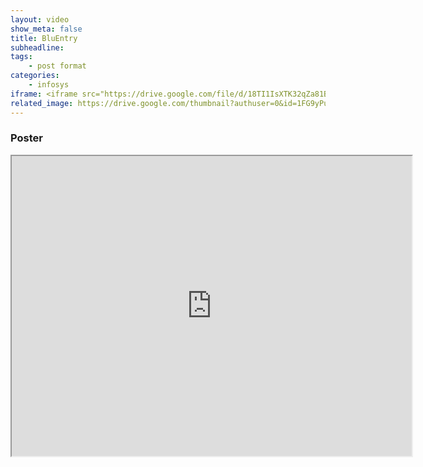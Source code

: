 ```yaml
---
layout: video
show_meta: false
title: BluEntry
subheadline: 
tags:
    - post format
categories:
    - infosys
iframe: <iframe src="https://drive.google.com/file/d/18TI1IsXTK32qZa81B5osunI6_5b6nkfY/preview" width="320" height="240"></iframe>
related_image: https://drive.google.com/thumbnail?authuser=0&id=1FG9yPuJ1F7iK7R6zrtAV6aJ0b9klrCT3&sz=w300-h300-p-k-nu-iv1
---
```


### Poster

<iframe src="https://drive.google.com/file/d/1FG9yPuJ1F7iK7R6zrtAV6aJ0b9klrCT3/preview" width="640" height="480"></iframe>
